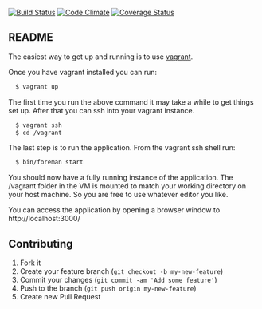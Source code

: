 [![Build Status](https://travis-ci.org/stronglifters/surface.svg?branch=master)](https://travis-ci.org/stronglifters/surface)
[![Code Climate](https://codeclimate.com/github/stronglifters/surface/badges/gpa.svg)](https://codeclimate.com/github/stronglifters/surface)
[![Coverage Status](https://coveralls.io/repos/stronglifters/surface/badge.svg?branch=master)](https://coveralls.io/r/stronglifters/surface?branch=master)

## README

The easiest way to get up and running is to use [vagrant](https://www.vagrantup.com/).

Once you have vagrant installed you can run:

```bash
  $ vagrant up
```

The first time you run the above command it may take a while to get
things set up. After that you can ssh into your vagrant instance.

```bash
  $ vagrant ssh
  $ cd /vagrant
```

The last step is to run the application. From the vagrant ssh shell run:

```bash
  $ bin/foreman start
```

You should now have a fully running instance of the application. The
/vagrant folder in the VM is mounted to match your working directory on
your host machine. So you are free to use whatever editor you like.

You can access the application by opening a browser window to
http://localhost:3000/

## Contributing

1. Fork it
2. Create your feature branch (`git checkout -b my-new-feature`)
3. Commit your changes (`git commit -am 'Add some feature'`)
4. Push to the branch (`git push origin my-new-feature`)
5. Create new Pull Request

